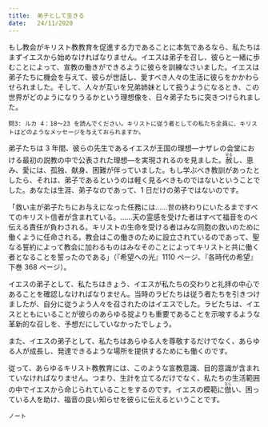 ```yaml
---
title:  弟子として生きる
date:   24/11/2020
---
```


もし教会がキリスト教教育を促進する力であることに本気であるなら、私たちはまずイエスから始めなければなりません。イエスは弟子を召し、彼らと一緒に歩むことによって、宣教の働きができるように彼らを訓練なさいました。イエスは弟子たちに機会を与えて、彼らが世話し、愛すべき人々の生活に彼らをかかわらせられました。そして、人々が互いを兄弟姉妹として扱うようになるとき、この世界がどのようになりうるかという理想像を、日々弟子たちに突きつけられました。

`問3: ルカ 4：18～23 を読んでください。キリストに従う者としての私たち全員に、キリストはどのようなメッセージを与えておられますか。`

弟子たちは 3 年間、彼らの先生であるイエスが王国の理想―ナザレの会堂における最初の説教の中で公表された理想―を実現されるのを見ました。<ruby>赦<rt>ゆる</rt></ruby>し、恵み、愛には、孤独、献身、困難が伴っていました。もし学ぶべき教訓があったとしたら、それは、弟子であるというのは軽く見るべきものではないということでした。あなたは生涯、弟子なのであって、1 日だけの弟子ではないのです。

「救い主が弟子たちにお与えになった任務には……世の終わりにいたるまですべてのキリスト信者が含まれている。……天の霊感を受けた者はすべて福音をのべ伝える責任が負わされる。キリストの生命を受ける者はみな同胞の救いのために働くように任命される。教会はこの働きのために設立されているのであって、聖なる誓約によって教会に加わるものはみなそのことによってキリストと共に働く者となることを誓ったのである」（『希望への光』1110 ページ、『各時代の希望』下巻 368 ページ）。

イエスの弟子として、私たちはきょう、イエスが私たちの交わりと礼拝の中心であることを確認しなければなりません。当時のラビたちは従う者たちを引きつけましたが、自分に従うよう人々を召されたのはイエスでした。ラビたちは、イエスとともにいることが彼らのあらゆる掟よりも重要であることを示唆するような革新的な召しを、予想だにしていなかったでしょう。

また、イエスの弟子として、私たちはあらゆる人を尊敬するだけでなく、あらゆる人が成長し、発達できるような場所を提供するためにも働くのです。

従って、あらゆるキリスト教教育には、このような宣教意識、目的意識が含まれていなければなりません。つまり、生計を立てるだけでなく、私たちの生活範囲の中でイエスから命じられていることをするのです。イエスの模範に<ruby>倣<rt>なら</rt></ruby>い、困っている人を助け、福音の良い知らせを彼らに伝えるということです。

`ノート`